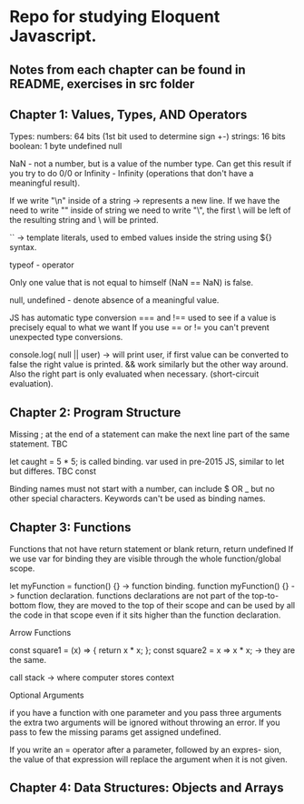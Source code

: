 # Repo for studying Eloquent Javascript.
## Notes from each chapter can be found in README, exercises in src folder

## Chapter 1: Values, Types, AND Operators
Types:
    numbers: 64 bits (1st bit used to determine sign +-)
    strings: 16 bits
    boolean: 1 byte
    undefined
    null
    
NaN - not a number, but is a value of the number type. Can get this result if you try to do 0/0 or Infinity - Infinity (operations that don't have a meaningful result).

If we write "\n" inside of a string -> represents a new line. If we have the need to write "\" inside of string we need to write "\\", the first \ will be left of the resulting string and \ will be printed.

`` -> template literals, used to embed values inside the string using ${} syntax.

typeof - operator

Only one value that is not equal to himself (NaN == NaN) is false.

null, undefined - denote absence of a meaningful value.

JS has automatic type conversion
=== and !== used to see if a value is precisely equal to what we want
If you use == or != you can't prevent unexpected type conversions.

console.log( null || user) -> will print user, if first value can be converted to false the right value is printed. && work similarly but the other way around. Also the right part is only evaluated when necessary. (short-circuit evaluation).

## Chapter 2: Program Structure
Missing ; at the end of a statement can make the next line part of the same statement. TBC
 
let caught = 5 * 5; is called binding.
var used in pre-2015 JS, similar to let but differes. TBC
const

Binding names must not start with a number, can include $ OR _ but no other special characters. Keywords can't be used as binding names.


## Chapter 3: Functions
Functions that not have return statement or blank return, return undefined
If we use var for binding they are visible through the whole function/global scope.

let myFunction = function() {} -> function binding.
function myFunction() {} -> function declaration.
functions declarations are not part of the top-to-bottom flow, they are moved to the top of their scope and can be used by all the code in that scope even if it sits higher than the function declaration.

Arrow Functions

const square1 = (x) => { return x * x; };
const square2 = x => x * x;   ->  they are the same.

call stack -> where computer stores context

Optional Arguments

if you have a function with one parameter and you pass three arguments the extra two arguments will be ignored without throwing an error. If you pass to few the missing params get assigned undefined.

If you write an = operator after a parameter, followed by an expres-
sion, the value of that expression will replace the argument when it is
not given.

## Chapter 4: Data Structures: Objects and Arrays
